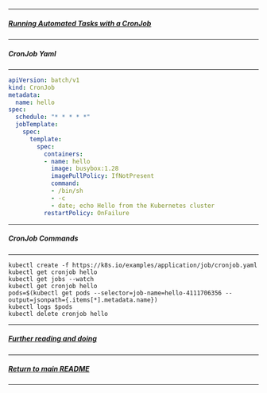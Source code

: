 *********************************************************************
##### [Running Automated Tasks with a CronJob](https://kubernetes.io/docs/tasks/job/automated-tasks-with-cron-jobs/)
*********************************************************************
##### CronJob Yaml
*********************************************************************
```yaml
apiVersion: batch/v1
kind: CronJob
metadata:
  name: hello
spec:
  schedule: "* * * * *"
  jobTemplate:
    spec:
      template:
        spec:
          containers:
          - name: hello
            image: busybox:1.28
            imagePullPolicy: IfNotPresent
            command:
            - /bin/sh
            - -c
            - date; echo Hello from the Kubernetes cluster
          restartPolicy: OnFailure
```
*********************************************************************
##### CronJob Commands
*********************************************************************
```shell
kubectl create -f https://k8s.io/examples/application/job/cronjob.yaml
kubectl get cronjob hello
kubectl get jobs --watch
kubectl get cronjob hello
pods=$(kubectl get pods --selector=job-name=hello-4111706356 --output=jsonpath={.items[*].metadata.name})
kubectl logs $pods
kubectl delete cronjob hello
```
*********************************************************************
##### [Further reading and doing](https://kubernetes.io/docs/concepts/workloads/controllers/cron-jobs/)
*********************************************************************
##### [Return to main README](https://github.com/dmitriyshub/kube-hub)
*********************************************************************